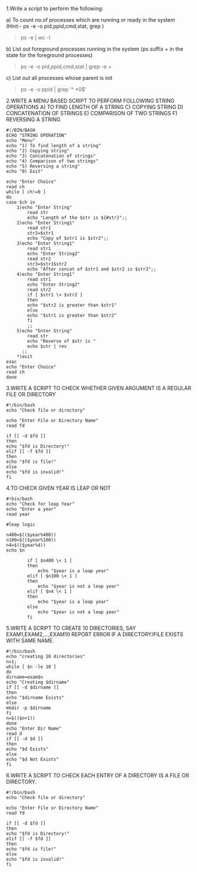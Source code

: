 1.Write a script to perform the following:

a) To count no.of processes which are running or ready in the system (Hint:- ps -e -o pid,ppid,cmd,stat, grep )

> ps -e | wc -l

b) List out foreground processes running in the system (ps suffix + in the state for
the foreground processes)

> ps -e -o pid,ppid,cmd,stat | grep -e +

c) List out all processes whose parent is init

> ps -e -o ppid | grep '^  *0$'

2.WRITE A MENU BASED SCRIPT TO PERFORM FOLLOWING STRING OPERATIONS
A) TO FIND LENGTH OF A STRING
C) COPYING STRING
D) CONCATENATION OF STRINGS
E) COMPARISON OF TWO STRINGS
F) REVERSING A STRING
```
#!/BIN/BASH
ECHO "STRING OPERATION"
echo "Menu"
echo "1) To find length of a string"
echo "2) Copying string"
echo "3) Concatenation of strings"
echo "4) Comparison of two strings"
echo "5) Reversing a string"
echo "0) Exit"

echo "Enter Choice"
read ch
while [ ch!=0 ]
do
case $ch in
	1)echo "Enter String"
	  	read str
		echo "Length of the $str is ${#str}";;
	2)echo "Enter String1"
	  	read str1
	  	str2=$str1
		echo "Copy of $str1 is $str2";;
	3)echo "Enter String1"
	  	read str1
	  	echo "Enter String2"
	  	read str2
	  	str3=$str1$str2
		echo "After concat of $str1 and $str2 is $str3";;
	4)echo "Enter String1"
	  	read str1
	  	echo "Enter String2"
	  	read str2
	  	if [ $str1 \< $str2 ]
	  	then 
	  	echo "$str2 is greater than $str1"
	    else
	  	echo "$str1 is greater than $str2"
	    fi
	  	;;
	5)echo "Enter String"
	  	read str
	  	echo "Reverse of $str is " 
	  	echo $str | rev
	  ;;
	*)exit
esac
echo "Enter Choice"
read ch
done
```
3.WRITE A SCRIPT TO CHECK WHETHER GIVEN ARGUMENT IS A REGULAR FILE OR DIRECTORY
```
#!/bin/bash
echo "Check file or directory"

echo "Enter File or Directory Name"
read fd

if [[ -d $fd ]]
then
echo "$fd is Directory!"
elif [[ -f $fd ]]
then
echo "$fd is file!"
else
echo "$fd is invalid!"
fi
```
4.TO CHECK GIVEN YEAR IS LEAP OR NOT
```
#!bin/bash
echo "Check for leap Year"
echo "Enter a year"
read year

#leap logic

n400=$(($year%400))
n100=$(($year%100))
n4=$(($year%4))
echo $n

	  	if [ $n400 \< 1 ]
	  	then 
	  		echo "$year is a leap year"
	    elif [ $n100 \< 1 ]
	  	then 
	  		echo "$year is not a leap year"
	  	elif [ $n4 \< 1 ]
	  	then 
	  		echo "$year is a leap year"
	    else
	    	echo "$year is not a leap year"
	    fi
```
5.WRITE A SCRIPT TO CREATE 10 DIRECTORIES, SAY EXAM1,EXAM2,...,EXAM10 
REPORT ERROR IF A DIRECTORY/FILE EXISTS WITH SAME NAME.
```
#!/bin/bash
echo "creating 10 directories"
n=1;
while [ $n -le 10 ]
do
dirname=exam$n
echo "Creating $dirname"
if [[ -d $dirname ]]
then
echo "$dirname Exists"
else
mkdir -p $dirname
fi
n=$(($n+1))
done
echo "Enter Dir Name"
read d
if [[ -d $d ]]
then
echo "$d Exists"
else
echo "$d Not Exists"
fi
```
6.WRITE A SCRIPT TO CHECK EACH ENTRY OF A DIRECTORY IS A FILE OR DIRECTORY.
```
#!/bin/bash
echo "Check file or directory"

echo "Enter File or Directory Name"
read fd

if [[ -d $fd ]]
then
echo "$fd is Directory!"
elif [[ -f $fd ]]
then
echo "$fd is file!"
else
echo "$fd is invalid!"
fi
```
